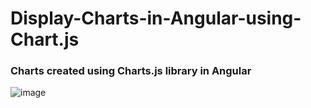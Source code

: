 # Display-Charts-in-Angular-using-Chart.js

### Charts created using Charts.js library in Angular 
![image](https://user-images.githubusercontent.com/26309496/72816821-bc46ca80-3c8e-11ea-8023-ff6a1c791478.png)
